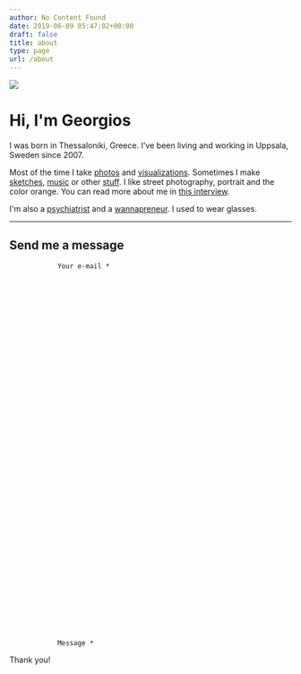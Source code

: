 ```yaml
---
author: No Content Found
date: 2019-06-09 05:47:02+00:00
draft: false
title: about
type: page
url: /about
---
```


![](22179918_10211502948024249_7906213241610123165_o.jpg)

  



# Hi, I'm Georgios

I was born in Thessaloniki, Greece. I've been living and working in Uppsala, Sweden since 2007.

Most of the time I take [photos](/blog) and [visualizations](/dataviz). Sometimes I make [sketches](/sketches), [music](/music) or other [stuff](http://www.georgioskaramanis.com/stuff). I like street photography, portrait and the color orange. You can read more about me in [this interview](http://blog.eyeem.com/?p=12443).

I'm also a [psychiatrist](http://www.akademiska.se) and a [wannapreneur](http://oddquirk.com). I used to wear glasses.

* * *

## Send me a message








  
  


    
      
        



        

            

            

            

            

            
              


                Your e-mail *
                
                
              


            

            

            

            

            

            

            

            

            

            

            

            

            

            

            

        

            

            

            

            
              


                Message *
                
                
              


            

            

            

            

            

            

            

            

            

            

            

            

            

            

            

            

        

        



      

      

      
      


        
      


      

      

      

Thank you!



      


    

  




